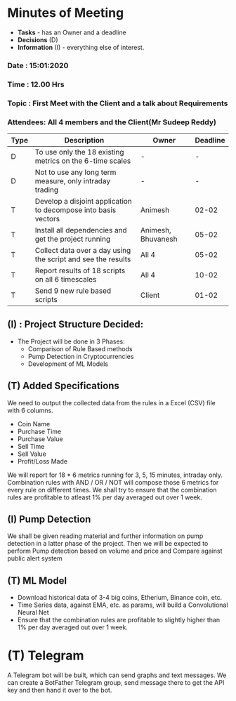 # Minutes of Meeting

* **Tasks** - has an Owner and a deadline
* **Decisions** (D)
* **Information** (I) - everything else of interest.
 
### Date : 15:01:2020
### Time : 12.00 Hrs
### Topic : First Meet with the Client and a talk about Requirements 
### Attendees: All 4 members and the Client(Mr Sudeep Reddy)

| Type | Description                                                    | Owner              | Deadline |
| ---- | -------------------------------------------------------------- | ------------------ | -------- |
| D    | To use only the 18 existing metrics on the 6-time scales       | -                  | -        |
| D    | Not to use any long term measure, only intraday trading        | -                  | -        |
| T    | Develop a disjoint application to decompose into basis vectors | Animesh            | 02-02    |
| T    | Install all dependencies and get the project running           | Animesh, Bhuvanesh | 05-02    |
| T    | Collect data over a day using the script and see the results   | All 4              | 05-02    |
| T    | Report results of 18 scripts on all 6 timescales               | All 4              | 10-02    |
| T    | Send 9 new rule based scripts                                  | Client             | 01-02    |


## **(I)** : Project Structure Decided:
- The Project will be done in 3 Phases:
  - Comparison of Rule Based methods
  - Pump Detection in Cryptocurrencies
  - Development of ML Models

## **(T)** Added Specifications

We need to output the collected data from the rules in a Excel (CSV) file with 6 columns.
- Coin Name
- Purchase Time
- Purchase Value
- Sell Time
- Sell Value
- Profit/Loss Made

We will report for 18 * 6 metrics running for 3, 5, 15 minutes, intraday only. Combination rules with AND / OR / NOT will compose those 6 metrics for every rule on different times.
We shall try to ensure that the combination rules are profitable to atleast 1% per day averaged out over 1 week.

## **(I)** Pump Detection

We shall be given reading material and further information on pump detection in a latter phase of the project. Then we will be expected to perform Pump detection based on volume and price and Compare against public alert system

## **(T)** ML Model

- Download historical data of 3-4 big coins, Etherium, Binance coin, etc.
- Time Series data, against EMA, etc. as params, will build a Convolutional Neural Net
- Ensure that the combination rules are profitable to slightly higher than 1% per day averaged out over 1 week.

# **(T)** Telegram

A Telegram bot will be built, which can send graphs and text messages. We can create a BotFather Telegram group, send message there to get the API key and then hand it over to the bot.